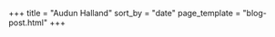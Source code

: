 +++
title = "Audun Halland"
sort_by = "date"
page_template = "blog-post.html"
+++

<div style="display: none;">
<a rel="me" href="https://mas.to/@audunhalland">Mastodon</a>
</div>
